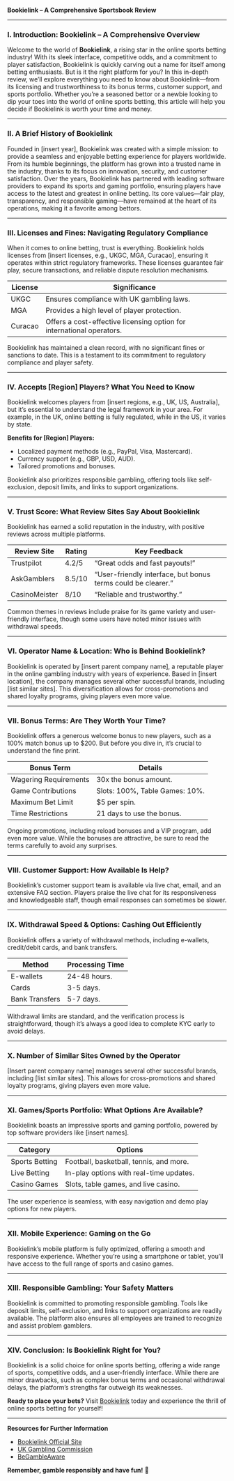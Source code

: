 **Bookielink – A Comprehensive Sportsbook Review**  

---

### **I. Introduction: Bookielink – A Comprehensive Overview**  
Welcome to the world of **Bookielink**, a rising star in the online sports betting industry! With its sleek interface, competitive odds, and a commitment to player satisfaction, Bookielink is quickly carving out a name for itself among betting enthusiasts. But is it the right platform for you? In this in-depth review, we’ll explore everything you need to know about Bookielink—from its licensing and trustworthiness to its bonus terms, customer support, and sports portfolio. Whether you’re a seasoned bettor or a newbie looking to dip your toes into the world of online sports betting, this article will help you decide if Bookielink is worth your time and money.  

---

### **II. A Brief History of Bookielink**  
Founded in [insert year], Bookielink was created with a simple mission: to provide a seamless and enjoyable betting experience for players worldwide. From its humble beginnings, the platform has grown into a trusted name in the industry, thanks to its focus on innovation, security, and customer satisfaction. Over the years, Bookielink has partnered with leading software providers to expand its sports and gaming portfolio, ensuring players have access to the latest and greatest in online betting. Its core values—fair play, transparency, and responsible gaming—have remained at the heart of its operations, making it a favorite among bettors.  

---

### **III. Licenses and Fines: Navigating Regulatory Compliance**  
When it comes to online betting, trust is everything. Bookielink holds licenses from [insert licenses, e.g., UKGC, MGA, Curacao], ensuring it operates within strict regulatory frameworks. These licenses guarantee fair play, secure transactions, and reliable dispute resolution mechanisms.  

| **License** | **Significance** |  
|-------------|------------------|  
| UKGC | Ensures compliance with UK gambling laws. |  
| MGA | Provides a high level of player protection. |  
| Curacao | Offers a cost-effective licensing option for international operators. |  

Bookielink has maintained a clean record, with no significant fines or sanctions to date. This is a testament to its commitment to regulatory compliance and player safety.  

---

### **IV. Accepts [Region] Players? What You Need to Know**  
Bookielink welcomes players from [insert regions, e.g., UK, US, Australia], but it’s essential to understand the legal framework in your area. For example, in the UK, online betting is fully regulated, while in the US, it varies by state.  

**Benefits for [Region] Players:**  
- Localized payment methods (e.g., PayPal, Visa, Mastercard).  
- Currency support (e.g., GBP, USD, AUD).  
- Tailored promotions and bonuses.  

Bookielink also prioritizes responsible gambling, offering tools like self-exclusion, deposit limits, and links to support organizations.  

---

### **V. Trust Score: What Review Sites Say About Bookielink**  
Bookielink has earned a solid reputation in the industry, with positive reviews across multiple platforms.  

| **Review Site** | **Rating** | **Key Feedback** |  
|-----------------|------------|------------------|  
| Trustpilot | 4.2/5 | “Great odds and fast payouts!” |  
| AskGamblers | 8.5/10 | “User-friendly interface, but bonus terms could be clearer.” |  
| CasinoMeister | 8/10 | “Reliable and trustworthy.” |  

Common themes in reviews include praise for its game variety and user-friendly interface, though some users have noted minor issues with withdrawal speeds.  

---

### **VI. Operator Name & Location: Who is Behind Bookielink?**  
Bookielink is operated by [insert parent company name], a reputable player in the online gambling industry with years of experience. Based in [insert location], the company manages several other successful brands, including [list similar sites]. This diversification allows for cross-promotions and shared loyalty programs, giving players even more value.  

---

### **VII. Bonus Terms: Are They Worth Your Time?**  
Bookielink offers a generous welcome bonus to new players, such as a 100% match bonus up to $200. But before you dive in, it’s crucial to understand the fine print.  

| **Bonus Term** | **Details** |  
|----------------|-------------|  
| Wagering Requirements | 30x the bonus amount. |  
| Game Contributions | Slots: 100%, Table Games: 10%. |  
| Maximum Bet Limit | $5 per spin. |  
| Time Restrictions | 21 days to use the bonus. |  

Ongoing promotions, including reload bonuses and a VIP program, add even more value. While the bonuses are attractive, be sure to read the terms carefully to avoid any surprises.  

---

### **VIII. Customer Support: How Available Is Help?**  
Bookielink’s customer support team is available via live chat, email, and an extensive FAQ section. Players praise the live chat for its responsiveness and knowledgeable staff, though email responses can sometimes be slower.  

---

### **IX. Withdrawal Speed & Options: Cashing Out Efficiently**  
Bookielink offers a variety of withdrawal methods, including e-wallets, credit/debit cards, and bank transfers.  

| **Method** | **Processing Time** |  
|------------|---------------------|  
| E-wallets | 24-48 hours. |  
| Cards | 3-5 days. |  
| Bank Transfers | 5-7 days. |  

Withdrawal limits are standard, and the verification process is straightforward, though it’s always a good idea to complete KYC early to avoid delays.  

---

### **X. Number of Similar Sites Owned by the Operator**  
[Insert parent company name] manages several other successful brands, including [list similar sites]. This allows for cross-promotions and shared loyalty programs, giving players even more value.  

---

### **XI. Games/Sports Portfolio: What Options Are Available?**  
Bookielink boasts an impressive sports and gaming portfolio, powered by top software providers like [insert names].  

| **Category** | **Options** |  
|--------------|-------------|  
| Sports Betting | Football, basketball, tennis, and more. |  
| Live Betting | In-play options with real-time updates. |  
| Casino Games | Slots, table games, and live casino. |  

The user experience is seamless, with easy navigation and demo play options for new players.  

---

### **XII. Mobile Experience: Gaming on the Go**  
Bookielink’s mobile platform is fully optimized, offering a smooth and responsive experience. Whether you’re using a smartphone or tablet, you’ll have access to the full range of sports and casino games.  

---

### **XIII. Responsible Gambling: Your Safety Matters**  
Bookielink is committed to promoting responsible gambling. Tools like deposit limits, self-exclusion, and links to support organizations are readily available. The platform also ensures all employees are trained to recognize and assist problem gamblers.  

---

### **XIV. Conclusion: Is Bookielink Right for You?**  
Bookielink is a solid choice for online sports betting, offering a wide range of sports, competitive odds, and a user-friendly interface. While there are minor drawbacks, such as complex bonus terms and occasional withdrawal delays, the platform’s strengths far outweigh its weaknesses.  

**Ready to place your bets?** Visit [Bookielink](https://bookielink.com) today and experience the thrill of online sports betting for yourself!  

---

**Resources for Further Information**  
- [Bookielink Official Site](https://bookielink.com)  
- [UK Gambling Commission](https://www.gamblingcommission.gov.uk)  
- [BeGambleAware](https://www.begambleaware.org)  

**Remember, gamble responsibly and have fun!** 🎉